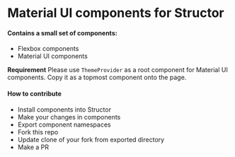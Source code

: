 # Material UI components for Structor

#### Contains a small set of components:
* Flexbox components
* Material UI components

**Requirement** Please use `ThemeProvider` as a root component for Material UI components. 
Copy it as a topmost component onto the page.

#### How to contribute

* Install components into Structor
* Make your changes in components
* Export component namespaces
* Fork this repo
* Update clone of your fork from exported directory
* Make a PR
